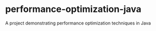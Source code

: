 # performance-optimization-java
A project demonstrating performance optimization techniques in Java
